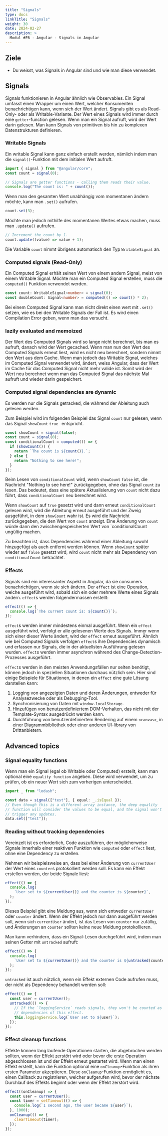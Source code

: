 ```yaml
---
title: "Signals"
type: docs
linkTitle: "Signals"
weight: 30
date: 2024-02-27
description: >
  Modul #F6 - Angular - Signals in Angular
---
```


## Ziele
- Du weisst, was Signals in Angular sind und wie man diese verwendet. 

## Signals

Signals funktionieren in Angular ähnlich wie Observables. Ein Signal umfasst einen Wrapper um einen Wert, welcher Konsumenten benachrichtigen kann, wenn sich der Wert ändert.
Signals gibt es als Read-Only- oder als Writable-Variante. Der Wert eines Signals wird immer durch eine `getter`-function gelesen. Wenn man ein Signal aufruft, wird der Wert darin gelesen.
Man kann Signals von primitiven bis hin zu komplexen Datenstrukturen definieren. 

### Writable Signals

Ein writable Signal kann ganz einfach erstellt werden, nämlich indem man die `signal()`-Funktion mit dem initialen Wert aufruft.

```ts
import { signal } from "@angular/core";
const count = signal(0);

// Signals are getter functions - calling them reads their value.
console.log("The count is: " + count());
```

Wenn man den gesamten Wert unabhängig vom momentanen ändern möchte, kann man `.set()` aufrufen.

```ts
count.set(3);
```

Möchte man jedoch mithilfe des momentanen Wertes etwas machen, muss man `.update()` aufrufen.

```ts
// Increment the count by 1.
count.update((value) => value + 1);
```

Die Variable `count` nimmt übrigens automatisch den Typ `WritableSignal` an.

### Computed signals (Read-Only)

Ein Computed Signal erhält seinen Wert von einem andern Signal, meist von einem Writable Signal. Möchte man ein Computed Signal erstellen, muss die `computed()` Funktion verwendet werden.

```ts
const count: WritableSignal<number> = signal(0);
const doubleCount: Signal<number> = computed(() => count() * 2);
```

Bei einem Computed Signal kann man nicht direkt einen wert mit `.set()` setzen, wie es bei den Writable Signals der Fall ist. Es wird einen Compilation Error geben, wenn man das versucht.

### lazily evaluated and memoized

Der Wert des Computed Signals wird so lange nicht berechnet, bis man es aufruft, danach wird der Wert gecached.
Wenn man nun den Wert des Computed Signals erneut liest, wird es nicht neu berechnet, sondern nimmt den Wert aus dem Cache.
Wenn man jedoch das Writable Signal, welches im Computed Signal verwendet wird, ändert, weiss Angular, dass der Wert im Cache für das Computed Signal nicht mehr valide ist.
Somit wird der Wert neu berechnet wenn man das Computed Signal das nächste Mal aufruft und wieder darin gespeichert.

### Computed signal dependencies are dynamic

Es werden nur die Signals getracked, die während der Ableitung auch gelesen werden.

Zum Beispiel wird im folgenden Beispiel das Signal `count` nur gelesen, wenn das Signal `showCount` `true ` entspricht. 

```ts
const showCount = signal(false);
const count = signal(0);
const conditionalCount = computed(() => {
  if (showCount()) {
    return `The count is ${count()}.`;
  } else {
    return "Nothing to see here!";
  }
});
```

Beim Lesen von `conditionalCount` wird, wenn `showCount` `false` ist, die Nachricht "Nothing to see here!" zurückgegeben, ohne das Signal `count` zu lesen.
Das bedeutet, dass eine spätere Aktualisierung von `count` nicht dazu führt, dass `conditionalCount` neu berechnet wird.

Wenn `showCount` auf `true` gesetzt wird und dann erneut `conditionalCount` gelesen wird, wird die Ableitung erneut ausgeführt und der Zweig ausgeführt, in dem `showCount` wahr ist.
Es wird die Nachricht zurückgegeben, die den Wert von `count` anzeigt. Eine Änderung von `count` würde dann den zwischengespeicherten Wert von `conditionalCount ungültig machen.

Zu beachten ist, dass Dependencies während einer Ableitung sowohl hinzugefügt als auch entfernt werden können. Wenn `showCount` später wieder auf `false` gesetzt wird, wird `count` nicht mehr als Dependency von `conditionalCount` betrachtet.

### Effects

Signals sind ein interessanter Aspekt in Angular, da sie consumers benachrichtigen, wenn sie sich ändern. Der `effect` ist eine Operation, welche ausgeführt wird, sobald sich ein oder mehrere Werte eines Signals ändern.
`effect`s werden folgendermassen erstellt:

```ts
effect(() => {
  console.log(`The current count is: ${count()}`);
});
```

`effect`s werden immer mindestens einmal ausgeführt. Wenn ein `effect` ausgeführt wird, verfolgt er alle gelesenen Werte des Signals. Immer wenn sich einer dieser Werte ändert, wird der `effect` erneut ausgeführt.
Ähnlich wie bei Computed Signals verfolgen `effect`s ihre Dependencies dynamisch und erfassen nur Signals, die in der aktuellsten Ausführung gelesen wurden.
`effect`s werden immer asynchron während des Change-Detection-Prozesses ausgeführt.

`effect`s werden in den meisten Anwendungsfällen nur selten benötigt, können jedoch in speziellen Situationen durchaus nützlich sein.
Hier sind einige Beispiele für Situationen, in denen ein `effect` eine gute Lösung darstellen kann:

1. Logging von angezeigten Daten und deren Änderungen, entweder für Analysezwecke oder als Debugging-Tool.
2. Synchronisierung von Daten mit `window.localStorage`.
3. Hinzufügen von benutzerdefiniertem DOM-Verhalten, das nicht mit der Template-Syntax ausgedrückt werden kann.
4. Durchführung von benutzerdefiniertem Rendering auf einem `<canvas>`, in einer Diagrammbibliothek oder einer anderen UI-library von Drittanbietern.

## Advanced topics

### Signal equality functions

Wenn man ein Signal (egal ob Writable oder Computed) erstellt, kann man optional eine `equality function` angeben. Diese wird verwendet, um zu prüfen, ob ein neuer Wert sich zum vorherigen unterscheidet.

```ts
import _ from "lodash";

const data = signal(["test"], { equal: _.isEqual });
// Even though this is a different array instance, the deep equality
// function will consider the values to be equal, and the signal won't
// trigger any updates.
data.set(["test"]);
```

### Reading without tracking dependencies

Vereinzelt ist es erforderlich, Code auszuführen, der möglicherweise Signale innerhalb einer reaktiven Funktion wie `computed` oder `effect` liest, ohne eine Dependency zu erstellen.

Nehmen wir beispielsweise an, dass bei einer Änderung von `currentUser` der Wert eines `counter`s protokolliert werden soll. Es kann ein Effekt erstellen werden, der beide Signale liest:

```ts
effect(() => {
  console.log(
    `User set to ${currentUser()} and the counter is ${counter}`,
  );
});
```

Dieses Beispiel gibt eine Meldung aus, wenn sich entweder `currentUser` oder `counter` ändert.
Wenn der Effekt jedoch nur dann ausgeführt werden soll, wenn sich `currentUser` ändert, ist das Lesen von `counter` nur zufällig, und Änderungen an `counter` sollten keine neue Meldung protokollieren.

Man kann verhindern, dass ein Signal-Lesen durchgeführt wird, indem man seinen Getter mit `untracked` aufruft:

```ts
effect(() => {
  console.log(
    `User set to ${currentUser()} and the counter is ${untracked(counter)}`,
  );
});
```

`untracked` ist auch nützlich, wenn ein Effekt externen Code aufrufen muss, der nicht als Dependency behandelt werden soll:

```ts
effect(() => {
  const user = currentUser();
  untracked(() => {
    // If the `loggingService` reads signals, they won't be counted as
    // dependencies of this effect.
    this.loggingService.log(`User set to ${user}`);
  });
});
```

### Effect cleanup functions

Effekte können lang laufende Operationen starten, die abgebrochen werden sollten, wenn der Effekt zerstört wird oder bevor die erste Operation abgeschlossen ist und der Effekt erneut gestartet wird.
Wenn man einen Effekt erstellt, kann die Funktion optional eine `onCleanup`-Funktion als ihren ersten Parameter akzeptieren.
Diese `onCleanup`-Funktion ermöglicht es, einen Callback zu registrieren, welcher aufgerufen wird, bevor der nächste Durchlauf des Effekts beginnt oder wenn der Effekt zerstört wird.

```ts
effect((onCleanup) => {
  const user = currentUser();
  const timer = setTimeout(() => {
    console.log(`1 second ago, the user became ${user}`);
  }, 1000);
  onCleanup(() => {
    clearTimeout(timer);
  });
});
```
